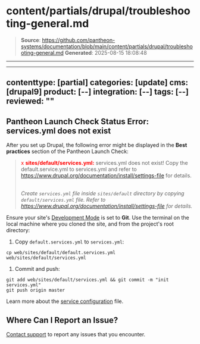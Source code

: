 # content/partials/drupal/troubleshooting-general.md

> **Source**: https://github.com/pantheon-systems/documentation/blob/main/content/partials/drupal/troubleshooting-general.md
> **Generated**: 2025-08-15 18:08:48

---

---
contenttype: [partial]
categories: [update]
cms: [drupal9]
product: [--]
integration: [--]
tags: [--]
reviewed: ""
---

## Pantheon Launch Check Status Error: services.yml does not exist

After you set up Drupal, the following error might be displayed in the **Best practices** section of the Pantheon Launch Check:

> <span  style="color:red">x <strong>sites/default/services.yml:</strong></span> services.yml does not exist! Copy the default.service.yml to services.yml and refer to https://www.drupal.org/documentation/install/settings-file for details.
><br />
><br />
>
> *Create `services.yml` file inside `sites/default` directory by copying `default/services.yml` file. Refer to https://www.drupal.org/documentation/install/settings-file for details.*

Ensure your site's [Development Mode](/connection-modes/) is set to **Git**. Use the terminal on the local machine where you cloned the site, and from the project's root directory:

1. Copy `default.services.yml` to `services.yml`:

 ```bash{promptUser: user}
 cp web/sites/default/default.services.yml web/sites/default/services.yml
 ```

1. Commit and push:
<!-- need to provide example w/out web? -->
 ```bash{promptUser: user}
 git add web/sites/default/services.yml && git commit -m "init services.yml"
 git push origin master
  ```

Learn more about the [service configuration](/services-yml#create-and-modify-servicesyml) file.

## Where Can I Report an Issue?

[Contact support](/guides/support/contact-support) to report any issues that you encounter.
